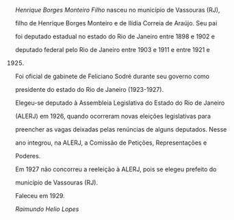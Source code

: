 

*Henrique Borges Monteiro Filho* nasceu no município de Vassouras (RJ),

filho de Henrique Borges Monteiro e de Ilídia Correia de Araújo. Seu pai

foi deputado estadual no estado do Rio de Janeiro entre 1898 e 1902 e

deputado federal pelo Rio de Janeiro entre 1903 e 1911 e entre 1921 e

1925.



Foi oficial de gabinete de Feliciano Sodré durante seu governo como

presidente do estado do Rio de Janeiro (1923-1927).



Elegeu-se deputado à Assembleia Legislativa do Estado do Rio de Janeiro

(ALERJ) em 1926, quando ocorreram novas eleições legislativas para

preencher as vagas deixadas pelas renúncias de alguns deputados. Nesse

ano integrou, na ALERJ, a Comissão de Petições, Representações e

Poderes.



Em 1927 não concorreu a reeleição à ALERJ, pois se elegeu prefeito do

município de Vassouras (RJ).



Faleceu em 1929.



*Raimundo Helio Lopes*



